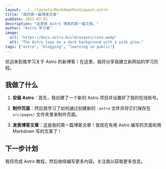 ```yaml
---
layout: ../../layouts/MarkdownPostLayout.astro
title: "我的第一篇博客文章"
pubDate: 2022-07-01
description: "这是我 Astro 博客的第一篇文章。"
author: "Astro 学习者"
image:
  url: "https://docs.astro.build/assets/rose.webp"
  alt: "The Astro logo on a dark background with a pink glow."
tags: ["astro", "blogging", "learning in public"]
---
```


<!-- # 我的第一篇博客文章 -->

<!-- 发表于：2022-07-01 -->

欢迎来到我学习关于 Astro 的新博客！在这里，我将分享我建立新网站的学习历程。

## 我做了什么

1.  **安装 Astro**：首先，我创建了一个新的 Astro 项目并设置好了我的在线账号。

2.  **制作页面**：然后我学习了如何通过创建新的 `.astro` 文件并将它们保存在 `src/pages/` 文件夹里来制作页面。

3.  **发表博客文章**：这是我的第一篇博客文章！我现在有用 Astro 编写的页面和用 Markdown 写的文章了！

## 下一步计划

我将完成 Astro 教程，然后继续编写更多内容。关注我以获取更多信息。

